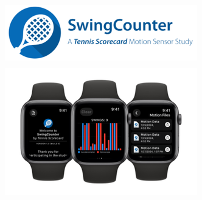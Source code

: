 <!-- PROJECT LOGO -->
<br />
<div align="center">
  <picture>
    <source media="(prefers-color-scheme: dark)" srcset="./Resources/swing_study_title_darkmode.png">
    <source media="(prefers-color-scheme: light)" srcset="./Resources/swing_study_title.png">
    <img src="Resources/swing_study_title.png">
  </picture>
</div>

<!-- WATCH GRAPHIC -->
<br />
<div align="center">
  <img src="Resources/watches.png">
</div>
